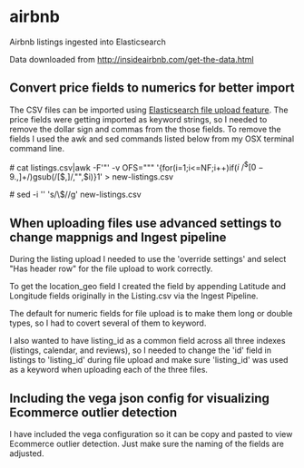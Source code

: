 # airbnb
Airbnb listings ingested into Elasticsearch

Data downloaded from http://insideairbnb.com/get-the-data.html

## Convert price fields to numerics for better import
The CSV files can be imported using [Elasticsearch file upload feature](https://www.elastic.co/blog/importing-csv-and-log-data-into-elasticsearch-with-file-data-visualizer).  The price fields were getting imported as keyword strings, so I needed to remove the dollar sign and commas from the those fields. To remove the fields I used the awk and sed commands listed below from my OSX terminal command line. 

\# cat listings.csv|awk -F'"' -v OFS="\"" '{for(i=1;i<=NF;i++)if($i~/^\$[0-9.,]+$/)gsub(/[$,]/,"",$i)}1' > new-listings.csv

\# sed -i '' 's/\\$//g' new-listings.csv

## When uploading files use advanced settings to change mappnigs and Ingest pipeline

During the listing upload I needed to use the 'override settings' and select "Has header row" for the file upload to work correctly.

To get the location_geo field I created the field by appending Latitude and Longitude fields originally in the Listing.csv via the Ingest Pipeline.  

The default for numeric fields for file upload is to make them long or double types, so I had to covert several of them to keyword.  

I also wanted to have listing_id as a common field across all three indexes (listings, calendar, and reviews), so I needed to change the 'id' field in listings to 'listing_id' during file upload and make sure 'listing_id' was used as a keyword when uploading each of the three files.


## Including the vega json config for visualizing Ecommerce outlier detection

I have included the vega configuration so it can be copy and pasted to view Ecommerce outlier detection. Just make sure the naming of the fields are adjusted.

